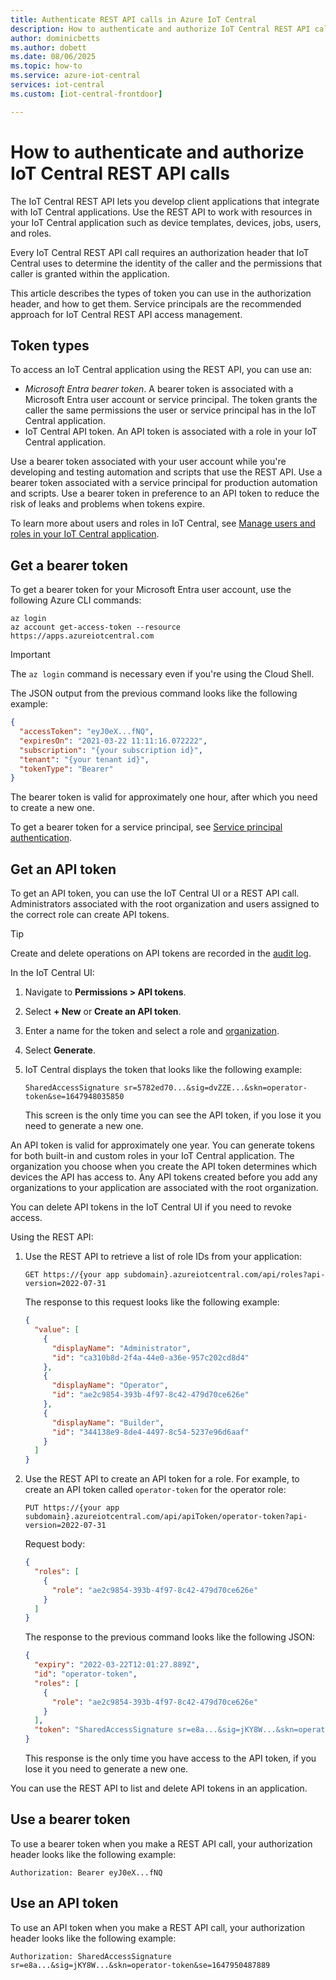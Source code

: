 ```yaml
---
title: Authenticate REST API calls in Azure IoT Central
description: How to authenticate and authorize IoT Central REST API calls by using bearer tokens or an IoT Central API token.
author: dominicbetts
ms.author: dobett
ms.date: 08/06/2025
ms.topic: how-to
ms.service: azure-iot-central
services: iot-central
ms.custom: [iot-central-frontdoor]

---
```


# How to authenticate and authorize IoT Central REST API calls

The IoT Central REST API lets you develop client applications that integrate with IoT Central applications. Use the REST API to work with resources in your IoT Central application such as device templates, devices, jobs, users, and roles.

Every IoT Central REST API call requires an authorization header that IoT Central uses to determine the identity of the caller and the permissions that caller is granted within the application.

This article describes the types of token you can use in the authorization header, and how to get them. Service principals are the recommended approach for IoT Central REST API access management.

## Token types

To access an IoT Central application using the REST API, you can use an:

- _Microsoft Entra bearer token_. A bearer token is associated with a Microsoft Entra user account or service principal. The token grants the caller the same permissions the user or service principal has in the IoT Central application.
- IoT Central API token. An API token is associated with a role in your IoT Central application.

Use a bearer token associated with your user account while you're developing and testing automation and scripts that use the REST API. Use a bearer token associated with a service principal for production automation and scripts. Use a bearer token in preference to an API token to reduce the risk of leaks and problems when tokens expire.

To learn more about users and roles in IoT Central, see [Manage users and roles in your IoT Central application](howto-manage-users-roles.md).

## Get a bearer token

To get a bearer token for your Microsoft Entra user account, use the following Azure CLI commands:

```azurecli
az login
az account get-access-token --resource https://apps.azureiotcentral.com
```

> [!IMPORTANT]
> The `az login` command is necessary even if you're using the Cloud Shell.

The JSON output from the previous command looks like the following example:

```json
{
  "accessToken": "eyJ0eX...fNQ",
  "expiresOn": "2021-03-22 11:11:16.072222",
  "subscription": "{your subscription id}",
  "tenant": "{your tenant id}",
  "tokenType": "Bearer"
}
```

The bearer token is valid for approximately one hour, after which you need to create a new one.

To get a bearer token for a service principal, see [Service principal authentication](/rest/api/iotcentral/authentication#service-principal-authentication).

## Get an API token

To get an API token, you can use the IoT Central UI or a REST API call. Administrators associated with the root organization and users assigned to the correct role can create API tokens.

> [!TIP]
> Create and delete operations on API tokens are recorded in the [audit log](howto-use-audit-logs.md).

In the IoT Central UI:

1. Navigate to **Permissions > API tokens**.
1. Select **+ New** or **Create an API token**.
1. Enter a name for the token and select a role and [organization](howto-create-organizations.md).
1. Select **Generate**.
1. IoT Central displays the token that looks like the following example:

    `SharedAccessSignature sr=5782ed70...&sig=dvZZE...&skn=operator-token&se=1647948035850`

    This screen is the only time you can see the API token, if you lose it you need to generate a new one.

An API token is valid for approximately one year. You can generate tokens for both built-in and custom roles in your IoT Central application. The organization you choose when you create the API token determines which devices the API has access to. Any API tokens created before you add any organizations to your application are associated with the root organization.

You can delete API tokens in the IoT Central UI if you need to revoke access.

Using the REST API:

1. Use the REST API to retrieve a list of role IDs from your application:

    ```http
    GET https://{your app subdomain}.azureiotcentral.com/api/roles?api-version=2022-07-31
    ```

    The response to this request looks like the following example:

    ```json
    {
      "value": [
        {
          "displayName": "Administrator",
          "id": "ca310b8d-2f4a-44e0-a36e-957c202cd8d4"
        },
        {
          "displayName": "Operator",
          "id": "ae2c9854-393b-4f97-8c42-479d70ce626e"
        },
        {
          "displayName": "Builder",
          "id": "344138e9-8de4-4497-8c54-5237e96d6aaf"
        }
      ]
    }
    ```

1. Use the REST API to create an API token for a role. For example, to create an API token called `operator-token` for the operator role:

    ```http
    PUT https://{your app subdomain}.azureiotcentral.com/api/apiToken/operator-token?api-version=2022-07-31
    ```

    Request body:

    ```json
    {
      "roles": [
        {
          "role": "ae2c9854-393b-4f97-8c42-479d70ce626e"
        }
      ]
    }
    ```

    The response to the previous command looks like the following JSON:

    ```json
    {
      "expiry": "2022-03-22T12:01:27.889Z",
      "id": "operator-token",
      "roles": [
        {
          "role": "ae2c9854-393b-4f97-8c42-479d70ce626e"
        }
      ],
      "token": "SharedAccessSignature sr=e8a...&sig=jKY8W...&skn=operator-token&se=1647950487889"
    }
    ```

    This response is the only time you have access to the API token, if you lose it you need to generate a new one.

You can use the REST API to list and delete API tokens in an application.

## Use a bearer token

To use a bearer token when you make a REST API call, your authorization header looks like the following example:

`Authorization: Bearer eyJ0eX...fNQ`

## Use an API token

To use an API token when you make a REST API call, your authorization header looks like the following example:

`Authorization: SharedAccessSignature sr=e8a...&sig=jKY8W...&skn=operator-token&se=1647950487889`

